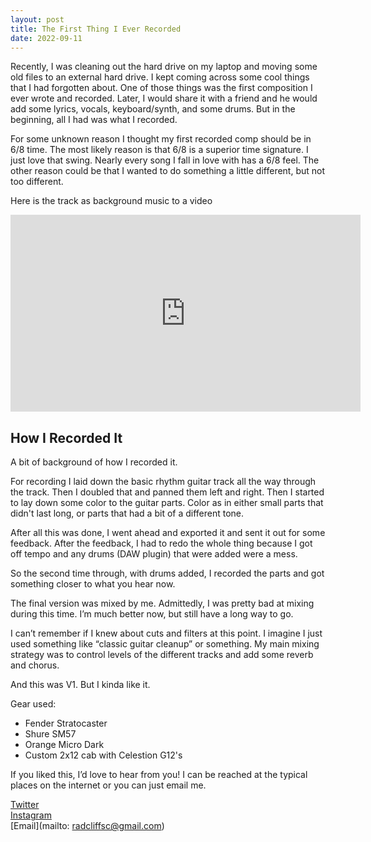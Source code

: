 ```yaml
---
layout: post
title: The First Thing I Ever Recorded
date: 2022-09-11
---
```


Recently, I was cleaning out the hard drive on my laptop and moving some old files to an external hard drive. I kept coming across some cool things that I had forgotten about. One of those things was the first composition I ever wrote and recorded. Later, I would share it with a friend and he would add some lyrics, vocals, keyboard/synth, and some drums. But in the beginning, all I had was what I recorded.

For some unknown reason I thought my first recorded comp should be in 6/8 time. The most likely reason is that 6/8 is a superior time signature. I just love that swing. Nearly every song I fall in love with has a 6/8 feel. The other reason could be that I wanted to do something a little different, but not too different.

Here is the track as background music to a video

<iframe width="560" height="315" src="https://www.youtube.com/embed/skNhl8ZvKkY" title="YouTube video player" frameborder="0" allow="accelerometer; autoplay; clipboard-write; encrypted-media; gyroscope; picture-in-picture" allowfullscreen></iframe>


## How I Recorded It

A bit of background of how I recorded it.

For recording I laid down the basic rhythm guitar track all the way through the track. Then I doubled that and panned them left and right. Then I started to lay down some color to the guitar parts. Color as in either small parts that didn't last long, or parts that had a bit of a different tone.

After all this was done, I went ahead and exported it and sent it out for some feedback. After the feedback, I had to redo the whole thing because I got off tempo and any drums (DAW plugin) that were added were a mess.

So the second time through, with drums added, I recorded the parts and got something closer to what you hear now.

The final version was mixed by me. Admittedly, I was pretty bad at mixing during this time. I’m much better now, but still have a long way to go.

I can’t remember if I knew about cuts and filters at this point. I imagine I just used something like “classic guitar cleanup” or something. My main mixing strategy was to control levels of the different tracks and add some reverb and chorus.

And this was V1. But I kinda like it.

Gear used:

- Fender Stratocaster
- Shure SM57
- Orange Micro Dark
- Custom 2x12 cab with Celestion G12's


If you liked this, I’d love to hear from you! I can be reached at the typical places on the internet or you can just email me.

[Twitter](https://twitter.com/scottradcliff)  
[Instagram](https://www.instagram.com/scottradcliffguitar/)  
[Email](mailto: radcliffsc@gmail.com)



